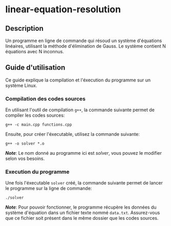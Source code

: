 # linear-equation-resolution

## Description
Un programme en ligne de commande qui résoud un système d'équations linéaires, utilisant la méthode d'élimination de Gauss.
Le système contient N équations avec N inconnus.

## Guide d'utilisation
Ce guide explique la compilation et l'éxecution du programme sur un système Linux.

### Compilation des codes sources
En utilisant l'outil de compilation `g++`, la commande suivante permet de compiler les codes sources:
```
g++ -c main.cpp functions.cpp
```
Ensuite, pour créer l'éxecutable, utilisez la commande suivante:
```
g++ -o solver *.o
```
***Note***: Le nom donné au programme ici est *solver*, vous pouvez le modifier selon vos besoins.

### Execution du programme
Une fois l'éxecutable `solver` créé, la commande suivante permet de lancer le programme sur la ligne de commande:
```
./solver
```
***Note***: Pour pouvoir fonctionner, le programme récupère les données du système d'équation dans un fichier texte nommé `data.txt`. Assurez-vous que ce fichier soit présent dans le même dossier que les codes sources.


